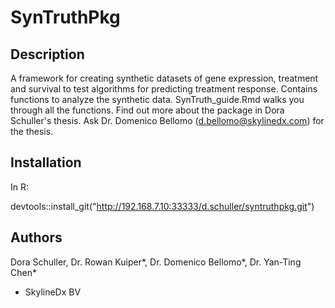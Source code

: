 # SynTruthPkg

## Description
A framework for creating synthetic datasets of gene expression, treatment and survival to test algorithms for predicting treatment response. Contains functions to analyze the synthetic data. SynTruth_guide.Rmd walks you through all the functions.
Find out more about the package in Dora Schuller's thesis. Ask Dr. Domenico Bellomo (d.bellomo@skylinedx.com) for the thesis.

## Installation
In R:

devtools::install_git("http://192.168.7.10:33333/d.schuller/syntruthpkg.git")

## Authors
Dora Schuller, Dr. Rowan Kuiper*, Dr. Domenico Bellomo*, Dr. Yan-Ting Chen*

* SkylineDx BV

